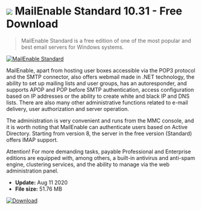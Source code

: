 # ![](https://cdn.softexe.net/static/icon/win.gif) MailEnable Standard 10.31 - Free Download

> MailEnable Standard is a free edition of one of the most popular and best email servers for Windows systems.

[![MailEnable Standard](https://gallery.dpcdn.pl/imgc/Tools/2783/g_-_420x350_1.5_-_x20110428163139_00.jpg)](https://softexe.net/win/development-it/server/mailenable-standard:hgcd.html)

MailEnable, apart from hosting user boxes accessible via the POP3 protocol and the SMTP connector, also offers webmail made in .NET technology, the ability to set up mailing lists and user groups, has an autoresponder, and supports APOP and POP before SMTP authentication, access configuration based on IP addresses or the ability to create white and black IP and DNS lists. There are also many other administrative functions related to e-mail delivery, user authorization and server operation.
 
 The administration is very convenient and runs from the MMC console, and it is worth noting that MailEnable can authenticate users based on Active Directory. Starting from version 8, the server in the free version (Standard) offers IMAP support.
 
 Attention!
 For more demanding tasks, payable Professional and Enterprise editions are equipped with, among others, a built-in antivirus and anti-spam engine, clustering services, and the ability to manage via the web administration panel.


- **Update:** Aug 11 2020
- **File size:** 51.76 MB

[![Download](https://cdn.softexe.net/static/img/download.png)](https://softexe.net/win/development-it/server/mailenable-standard:hgcd.html)

